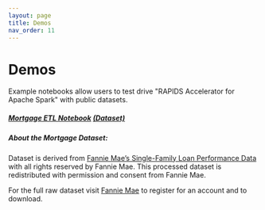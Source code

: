 ```yaml
---
layout: page
title: Demos
nav_order: 11
---
```

# Demos

Example notebooks allow users to test drive "RAPIDS Accelerator for Apache Spark" with public datasets.

##### [Mortgage ETL Notebook](demo/gpu-mortgage_accelerated.ipynb)  [(Dataset)](https://docs.rapids.ai/datasets/mortgage-data)

##### About the Mortgage Dataset:
Dataset is derived from [Fannie Mae’s Single-Family Loan Performance Data](http://www.fanniemae.com/portal/funding-the-market/data/loan-performance-data.html) with all rights reserved by Fannie Mae. This processed dataset is redistributed with permission and consent from Fannie Mae.

For the full raw dataset visit [Fannie Mae](http://www.fanniemae.com/portal/funding-the-market/data/loan-performance-data.html) to register for an account and to download.
